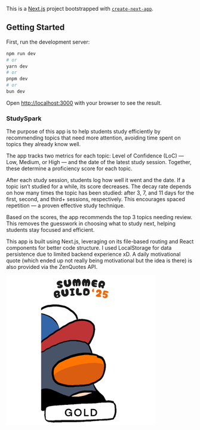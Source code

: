 This is a [Next.js](https://nextjs.org) project bootstrapped with [`create-next-app`](https://nextjs.org/docs/app/api-reference/cli/create-next-app).

## Getting Started

First, run the development server:

```bash
npm run dev
# or
yarn dev
# or
pnpm dev
# or
bun dev
```

Open [http://localhost:3000](http://localhost:3000) with your browser to see the result.



### StudySpark

The purpose of this app is to help students study efficiently by recommending topics that need more attention, avoiding time spent on topics they already know well.

The app tracks two metrics for each topic: Level of Confidence (LoC) — Low, Medium, or High — and the date of the latest study session. Together, these determine a proficiency score for each topic.

After each study session, students log how well it went and the date. If a topic isn’t studied for a while, its score decreases. The decay rate depends on how many times the topic has been studied: after 3, 7, and 11 days for the first, second, and third+ sessions, respectively. This encourages spaced repetition — a proven effective study technique.

Based on the scores, the app recommends the top 3 topics needing review. This removes the guesswork in choosing what to study next, helping students stay focused and efficient.

This app is built using Next.js, leveraging on its file-based routing and React components for better code structure. I used LocalStorage for data persistence due to limited backend experience xD. A daily motivational quote (which ended up not really being motivational but the idea is there) is also provided via the ZenQuotes API.

![My Project Logo](images/LOFA.png)


